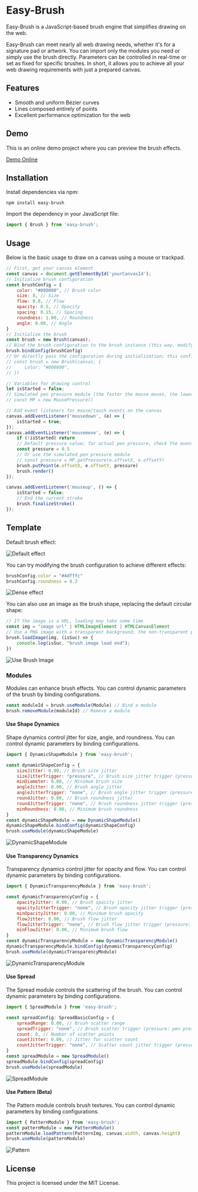 # Easy-Brush

Easy-Brush is a JavaScript-based brush engine that simplifies drawing on the web.

Easy-Brush can meet nearly all web drawing needs, whether it's for a signature pad or artwork. You can import only the modules you need or simply use the brush directly. Parameters can be controlled in real-time or set as fixed for specific brushes. In short, it allows you to achieve all your web drawing requirements with just a prepared canvas.

## Features

- Smooth and uniform Bézier curves
- Lines composed entirely of points
- Excellent performance optimization for the web

## Demo

This is an online demo project where you can preview the brush effects.

[Demo Online](https://dqlean.github.io/Easy-Brush-Demo/ "Demo Online")

## Installation

Install dependencies via npm:

```shell
npm install easy-brush
```

Import the dependency in your JavaScript file:

```javascript
import { Brush } from 'easy-brush';
```

## Usage

Below is the basic usage to draw on a canvas using a mouse or trackpad.

```javascript
// First, get your canvas element
const canvas = document.getElementById('yourCanvasId');
// Initialize brush configuration
const brushConfig = {
    color: "#000000", // Brush color
    size: 8, // Size
    flow: 0.8, // Flow
    opacity: 0.5, // Opacity
    spacing: 0.15, // Spacing
    roundness: 1.00, // Roundness
    angle: 0.00, // Angle
}
// Initialize the brush
const brush = new Brush(canvas);
// Bind the brush configuration to the brush instance (this way, modifying the external brushConfig will automatically update the brush internally)
brush.bindConfig(brushConfig)
// Or directly pass the configuration during initialization; this configuration is optional and won't be bound.
// const brush = new Brush(canvas, {
//     color: "#000000",
// })

// Variables for drawing control
let isStarted = false;
// Simulated pen pressure module (the faster the mouse moves, the lower the pressure; slower movement increases the pressure)
// const MP = new MousePressure()

// Add event listeners for mouse/touch events on the canvas
canvas.addEventListener('mousedown', (e) => {
    isStarted = true;
});
canvas.addEventListener('mousemove', (e) => {
    if (!isStarted) return
    // Default pressure value; for actual pen pressure, check the event (e) object (usually available only in stylus mode)
    const pressure = 0.5
    // Or use the simulated pen pressure module
    // const pressure = MP.getPressure(e.offsetX, e.offsetY)
    brush.putPoint(e.offsetX, e.offsetY, pressure)
    brush.render()
});

canvas.addEventListener('mouseup', () => {
    isStarted = false;
    // End the current stroke
    brush.finalizeStroke()
});
```

## Template

Default brush effect:

![Default effect](https://github.com/DQLean/Easy-Brush/blob/main/docs/1.png "Default effect")

You can try modifying the brush configuration to achieve different effects:
```javascript
brushConfig.color = "#4dfffc"
brushConfig.roundness = 0.3
```

![Dense effect](https://github.com/DQLean/Easy-Brush/blob/main/docs/2.png "Change config")

You can also use an image as the brush shape, replacing the default circular shape:
```javascript
// If the image is a URL, loading may take some time
const img = "image url" | HTMLImageElement | HTMLCanvasElement
// Use a PNG image with a transparent background; the non-transparent parts will be used as the brush shape
brush.loadImage(img, (isSuc) => {
    console.log(isSuc, "brush image load end");
})
```
![Use Brush Image](https://github.com/DQLean/Easy-Brush/blob/main/docs/3.png "Use Brush Image")

### Modules

Modules can enhance brush effects. You can control dynamic parameters of the brush by binding configurations.
```javascript
const moduleId = brush.useModule(Module) // Bind a module
brush.removeModule(moduleId) // Remove a module
```

#### Use Shape Dynamics

Shape dynamics control jitter for size, angle, and roundness. You can control dynamic parameters by binding configurations.
```javascript
import { DynamicShapeModule } from 'easy-brush';

const dynamicShapeConfig = {
    sizeJitter: 0.00, // Brush size jitter
    sizeJitterTrigger: "pressure", // Brush size jitter trigger (pressure: pen pressure, none: random)
    minDiameter: 0.00, // Minimum brush size
    angleJitter: 0.00, // Brush angle jitter
    angleJitterTrigger: "none", // Brush angle jitter trigger (pressure: pen pressure, none: random)
    roundJitter: 0.00, // Brush roundness jitter
    roundJitterTrigger: "none", // Brush roundness jitter trigger (pressure: pen pressure, none: random)
    minRoundness: 0.00, // Minimum brush roundness
}
const dynamicShapeModule = new DynamicShapeModule()
dynamicShapeModule.bindConfig(dynamicShapeConfig)
brush.useModule(dynamicShapeModule)
```

![DynamicShapeModule](https://github.com/DQLean/Easy-Brush/blob/main/docs/4.png "DynamicShapeModule")

#### Use Transparency Dynamics

Transparency dynamics control jitter for opacity and flow. You can control dynamic parameters by binding configurations.
```javascript
import { DynamicTransparencyModule } from 'easy-brush';

const dynamicTransparencyConfig = {
    opacityJitter: 0.00, // Brush opacity jitter
    opacityJitterTrigger: "none", // Brush opacity jitter trigger (pressure: pen pressure, none: random)
    minOpacityJitter: 0.00, // Minimum brush opacity
    flowJitter: 0.00, // Brush flow jitter
    flowJitterTrigger: "none", // Brush flow jitter trigger (pressure: pen pressure, none: random)
    minFlowJitter: 0.00, // Minimum brush flow
}
const dynamicTransparencyModule = new DynamicTransparencyModule()
dynamicTransparencyModule.bindConfig(dynamicTransparencyConfig)
brush.useModule(dynamicTransparencyModule)
```

![DynamicTransparencyModule](https://github.com/DQLean/Easy-Brush/blob/main/docs/5.png "DynamicTransparencyModule")

#### Use Spread

The Spread module controls the scattering of the brush. You can control dynamic parameters by binding configurations.
```javascript
import { SpreadModule } from 'easy-brush';

const spreadConfig: SpreadBasicConfig = {
    spreadRange: 0.00, // Brush scatter range
    spreadTrigger: "none", // Brush scatter trigger (pressure: pen pressure, none: random)
    count: 0, // Number of scatter points
    countJitter: 0.00, // Jitter for scatter count
    countJitterTrigger: "none", // Scatter count jitter trigger (pressure: pen pressure, none: random)
}
const spreadModule = new SpreadModule()
spreadModule.bindConfig(spreadConfig)
brush.useModule(spreadModule)
```

![SpreadModule](https://github.com/DQLean/Easy-Brush/blob/main/docs/6.png "SpreadModule")

#### Use Pattern (Beta)

The Pattern module controls brush textures. You can control dynamic parameters by binding configurations.
```javascript
import { PatternModule } from 'easy-brush';
const patternModule = new PatternModule()
patternModule.loadPattern(PatternImg, canvas.width, canvas.height)
brush.useModule(patternModule)
```

![Pattern](https://github.com/DQLean/Easy-Brush/blob/main/docs/7.png "Pattern")

## License

This project is licensed under the MIT License.
